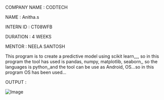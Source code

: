COMPANY NAME : CODTECH 

NAME : Anitha.s

INTERN ID : CT08WFB

DURATION : 4 WEEKS

MENTOR : NEELA SANTOSH

This program is to create a predictive model using scikit learn,,,, so in this program the tool has used is pandas, numpy, matplotlib, seaborn,, so the languages is python,,and the tool can be use as Android, OS...so in this program OS has been used...

OUTPUT : 

![Image](https://github.com/user-attachments/assets/ab5643b1-fa66-43f8-909a-7ac1dd7213e8)
